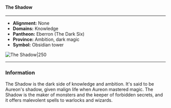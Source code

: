 #### The Shadow
___

- **Alignment:** None
- **Domains:** Knowledge
- **Pantheon:** Eberron (The Dark Six)
- **Province:** Ambition, dark magic
- **Symbol:** Obsidian tower

![The Shadow|250](https://5etools-mirror-1.github.io/img/deities/ERLW/The%20Dark%20Six.png)
___

### Information

The Shadow is the dark side of knowledge and ambition. It's said to be Aureon's shadow, given malign life when Aureon mastered magic. The Shadow is the maker of monsters and the keeper of forbidden secrets, and it offers malevolent spells to warlocks and wizards.